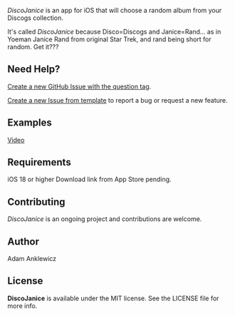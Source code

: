 *DiscoJanice* is an app for iOS that will choose a random album from your Discogs collection.

It's called *DiscoJanice* because Disco=Discogs and Janice=Rand... as in Yoeman Janice Rand from original Star Trek, and rand being short for random. Get it??? 

## Need Help?
[Create a new GitHub Issue with the question tag](https://github.com/aanklewicz/DiscoJanice/issues/new?assignees=&labels=question&projects=&template=question.md&title=).

[Create a new Issue from template](https://github.com/aanklewicz/DiscoJanice/issues/new/choose) to report a bug or request a new feature.


## Examples
[Video](https://youtube.com/shorts/4Y_LSs58Bqw?si=emdO1CWZDpoB8QFM)

## Requirements

iOS 18 or higher
Download link from App Store pending.

## Contributing

*DiscoJanice* is an ongoing project and contributions are welcome.

## Author

Adam Anklewicz


## License

**DiscoJanice** is available under the MIT license. See the LICENSE file for more info.
